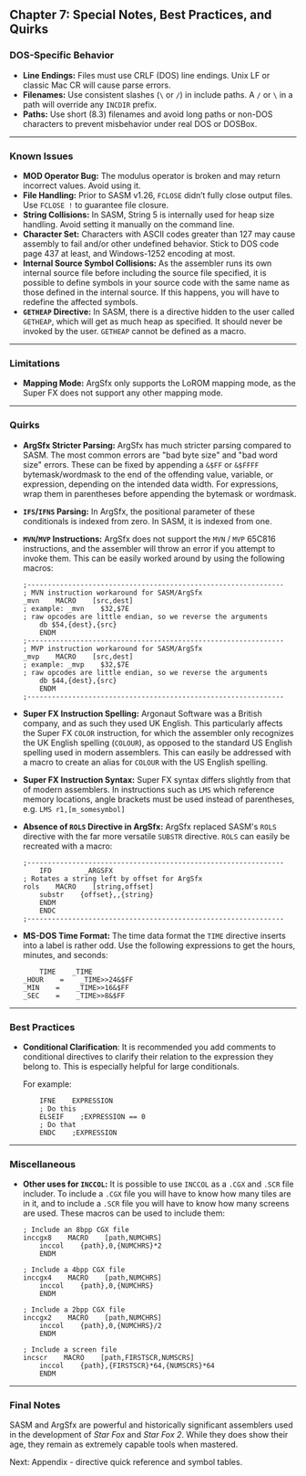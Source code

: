 ## Chapter 7: Special Notes, Best Practices, and Quirks

### DOS-Specific Behavior

- **Line Endings:** Files must use CRLF (DOS) line endings. Unix LF or classic Mac CR will cause parse errors.
- **Filenames:** Use consistent slashes (`\` or `/`) in include paths. A `/` or `\` in a path will override any `INCDIR` prefix.
- **Paths:** Use short (8.3) filenames and avoid long paths or non-DOS characters to prevent misbehavior under real DOS or DOSBox.

---

### Known Issues

- **MOD Operator Bug:** The modulus operator is broken and may return incorrect values. Avoid using it.
- **File Handling:** Prior to SASM v1.26, `FCLOSE` didn’t fully close output files. Use `FCLOSE !` to guarantee file closure.
- **String Collisions:** In SASM, String 5 is internally used for heap size handling. Avoid setting it manually on the command line.
- **Character Set:** Characters with ASCII codes greater than 127 may cause assembly to fail and/or other undefined behavior. Stick to DOS code page 437 at least, and Windows-1252 encoding at most.
- **Internal Source Symbol Collisions:** As the assembler runs its own internal source file before including the source file specified, it is possible to define symbols in your source code with the same name as those defined in the internal source. If this happens, you will have to redefine the affected symbols.
- **``GETHEAP`` Directive:** In SASM, there is a directive hidden to the user called ``GETHEAP``, which will get as much heap as specified. It should never be invoked by the user. ``GETHEAP`` cannot be defined as a macro.

---

### Limitations

- **Mapping Mode:** ArgSfx only supports the LoROM mapping mode, as the Super FX does not support any other mapping mode.

---

### Quirks

- **ArgSfx Stricter Parsing:** ArgSfx has much stricter parsing compared to SASM. The most common errors are "bad byte size" and "bad word size" errors. These can be fixed by appending a `&$FF` or `&$FFFF` bytemask/wordmask to the end of the offending value, variable, or expression, depending on the intended data width. For expressions, wrap them in parentheses before appending the bytemask or wordmask.

- **`IFS`/`IFNS` Parsing:** In ArgSfx, the positional parameter of these conditionals is indexed from zero. In SASM, it is indexed from one.

- **`MVN`/`MVP` Instructions:** ArgSfx does not support the ``MVN`` / ``MVP`` 65C816 instructions, and the assembler will throw an error if you attempt to invoke them. This can be easily worked around by using the following macros:
  
  ```asm6502
  ;---------------------------------------------------------------
  ; MVN instruction workaround for SASM/ArgSfx
  _mvn    MACRO    [src,dest]
  ; example: _mvn    $32,$7E
  ; raw opcodes are little endian, so we reverse the arguments
      db $54,{dest},{src}
      ENDM
  ;---------------------------------------------------------------
  ; MVP instruction workaround for SASM/ArgSfx
  _mvp    MACRO    [src,dest]
  ; example: _mvp    $32,$7E
  ; raw opcodes are little endian, so we reverse the arguments
      db $44,{dest},{src}
      ENDM
  ;---------------------------------------------------------------
  ```

- **Super FX Instruction Spelling:** Argonaut Software was a British company, and as such they used UK English. This particularly affects the Super FX ``COLOR`` instruction, for which the assembler only recognizes the UK English spelling (``COLOUR``), as opposed to the standard US English spelling used in modern assemblers. This can easily be addressed with a macro to create an alias for ``COLOUR`` with the US English spelling.

- **Super FX Instruction Syntax:** Super FX syntax differs slightly from that of modern assemblers. In instructions such as `LMS` which reference memory locations, angle brackets must be used instead of parentheses, e.g. `LMS r1,[m_somesymbol]`

- **Absence of ``ROLS`` Directive in ArgSfx:** ArgSfx replaced SASM's ``ROLS`` directive with the far more versatile ``SUBSTR`` directive. ``ROLS`` can easily be recreated with a macro:
  
  ```asm6502
  ;---------------------------------------------------------------
      IFD        _ARGSFX
  ; Rotates a string left by offset for ArgSfx
  rols    MACRO    [string,offset]
      substr    {offset},,{string}
      ENDM
      ENDC
  ;---------------------------------------------------------------
  ```

- **MS-DOS Time Format:** The time data format the `TIME` directive inserts into a label is rather odd. Use the following expressions to get the hours, minutes, and seconds:
  
  ```asm6502
      TIME    _TIME
  _HOUR    =    _TIME>>24&$FF
  _MIN    =    _TIME>>16&$FF
  _SEC    =    _TIME>>8&$FF
  ```

---

### Best Practices

- **Conditional Clarification**: It is recommended you add comments to conditional directives to clarify their relation to the expression they belong to. This is especially helpful for large conditionals.
  
  For example:
  
  ```asm6502
      IFNE    EXPRESSION
      ; Do this
      ELSEIF    ;EXPRESSION == 0
      ; Do that
      ENDC    ;EXPRESSION
  ```

---

### Miscellaneous

- **Other uses for `INCCOL`:** It is possible to use `INCCOL` as a `.CGX` and `.SCR` file includer. To include a `.CGX` file you will have to know how many tiles are in it, and to include a `.SCR` file you will have to know how many screens are used. These macros can be used to include them:
  
  ```asm6502
  ; Include an 8bpp CGX file
  inccgx8    MACRO    [path,NUMCHRS]
      inccol    {path},0,{NUMCHRS}*2
      ENDM
  
  ; Include a 4bpp CGX file
  inccgx4    MACRO    [path,NUMCHRS]
      inccol    {path},0,{NUMCHRS}
      ENDM
  
  ; Include a 2bpp CGX file
  inccgx2    MACRO    [path,NUMCHRS]
      inccol    {path},0,{NUMCHRS}/2
      ENDM
  
  ; Include a screen file
  incscr    MACRO    [path,FIRSTSCR,NUMSCRS]
      inccol    {path},{FIRSTSCR}*64,{NUMSCRS}*64
      ENDM
  ```

---

### Final Notes

SASM and ArgSfx are powerful and historically significant assemblers used in the development of *Star Fox* and *Star Fox 2*. While they does show their age, they remain as extremely capable tools when mastered.

Next: Appendix - directive quick reference and symbol tables.
